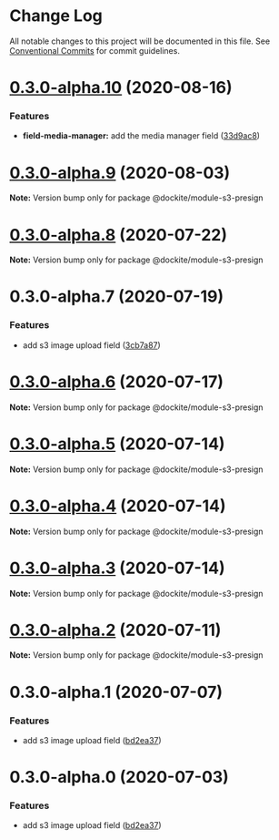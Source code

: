 # Change Log

All notable changes to this project will be documented in this file.
See [Conventional Commits](https://conventionalcommits.org) for commit guidelines.

# [0.3.0-alpha.10](https://github.com/dockite/dockite/compare/@dockite/module-s3-presign@0.3.0-alpha.9...@dockite/module-s3-presign@0.3.0-alpha.10) (2020-08-16)


### Features

* **field-media-manager:** add the media manager field ([33d9ac8](https://github.com/dockite/dockite/commit/33d9ac8c0e9d6a07ad9a8a240dd4b963549a0e90))





# [0.3.0-alpha.9](https://github.com/dockite/dockite/compare/@dockite/module-s3-presign@0.3.0-alpha.8...@dockite/module-s3-presign@0.3.0-alpha.9) (2020-08-03)

**Note:** Version bump only for package @dockite/module-s3-presign





# [0.3.0-alpha.8](https://github.com/dockite/dockite/compare/@dockite/module-s3-presign@0.3.0-alpha.7...@dockite/module-s3-presign@0.3.0-alpha.8) (2020-07-22)

**Note:** Version bump only for package @dockite/module-s3-presign





# 0.3.0-alpha.7 (2020-07-19)


### Features

* add s3 image upload field ([3cb7a87](https://github.com/dockite/dockite/commit/3cb7a877de72da2398c9d9d5ac8ad9fa44fe7ca2))





# [0.3.0-alpha.6](https://github.com/dockite/dockite/compare/@dockite/module-s3-presign@0.3.0-alpha.5...@dockite/module-s3-presign@0.3.0-alpha.6) (2020-07-17)

**Note:** Version bump only for package @dockite/module-s3-presign





# [0.3.0-alpha.5](https://github.com/dockite/dockite/compare/@dockite/module-s3-presign@0.3.0-alpha.4...@dockite/module-s3-presign@0.3.0-alpha.5) (2020-07-14)

**Note:** Version bump only for package @dockite/module-s3-presign





# [0.3.0-alpha.4](https://github.com/dockite/dockite/compare/@dockite/module-s3-presign@0.3.0-alpha.3...@dockite/module-s3-presign@0.3.0-alpha.4) (2020-07-14)

**Note:** Version bump only for package @dockite/module-s3-presign





# [0.3.0-alpha.3](https://github.com/dockite/dockite/compare/@dockite/module-s3-presign@0.3.0-alpha.2...@dockite/module-s3-presign@0.3.0-alpha.3) (2020-07-14)

**Note:** Version bump only for package @dockite/module-s3-presign





# [0.3.0-alpha.2](https://github.com/dockite/dockite/compare/@dockite/module-s3-presign@0.3.0-alpha.1...@dockite/module-s3-presign@0.3.0-alpha.2) (2020-07-11)

**Note:** Version bump only for package @dockite/module-s3-presign





# 0.3.0-alpha.1 (2020-07-07)


### Features

* add s3 image upload field ([bd2ea37](https://github.com/dockite/dockite/commit/bd2ea37016f996795b742748e1ada80667127c94))





# 0.3.0-alpha.0 (2020-07-03)


### Features

* add s3 image upload field ([bd2ea37](https://github.com/dockite/dockite/commit/bd2ea37016f996795b742748e1ada80667127c94))

